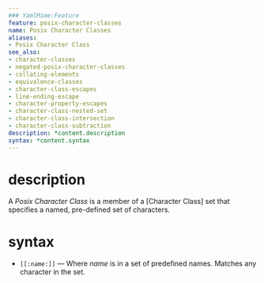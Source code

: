 ```yaml
---
### YamlMime:Feature
feature: posix-character-classes
name: Posix Character Classes
aliases:
- Posix Character Class
see_also:
- character-classes
- negated-posix-character-classes
- collating-elements
- equivalence-classes
- character-class-escapes
- line-ending-escape
- character-property-escapes
- character-class-nested-set
- character-class-intersection
- character-class-subtraction
description: *content.description
syntax: *content.syntax
---
```

# description
A <dfn>Posix Character Class</dfn> is a member of a [Character Class] set that specifies a named, pre-defined set of characters.

# syntax
- <code>\[\[:*name*:\]\]</code> &mdash; Where *name* is in a set of predefined names. Matches any character in the set.